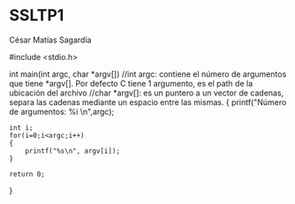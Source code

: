 # SSLTP1
César Matías Sagardía

#include <stdio.h>

int main(int argc, char *argv[])
//int argc: contiene el número de argumentos que tiene *argv[]. Por defecto C tiene 1 argumento, es el path de la ubicación del archivo
//char *argv[]: es un puntero a un vector de cadenas, separa las cadenas mediante un espacio entre las mismas.
{
	printf("Número de argumentos: %i \n",argc);

	int i;
	for(i=0;i<argc;i++)
	{
		printf("%s\n", argv[i]);		
	}

	return 0;
}
